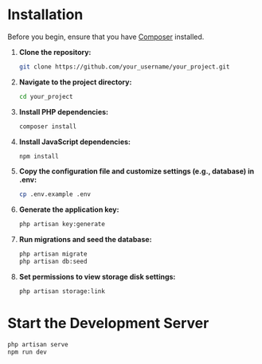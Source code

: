 # Installation

Before you begin, ensure that you have [Composer](https://getcomposer.org/) installed.

1. **Clone the repository:**
    ```bash
    git clone https://github.com/your_username/your_project.git
    ```

2. **Navigate to the project directory:**
    ```bash
    cd your_project
    ```

3. **Install PHP dependencies:**
    ```bash
    composer install
    ```

4. **Install JavaScript dependencies:**
    ```bash
    npm install
    ```

5. **Copy the configuration file and customize settings (e.g., database) in .env:**
    ```bash
    cp .env.example .env
    ```

6. **Generate the application key:**
    ```bash
    php artisan key:generate
    ```

7. **Run migrations and seed the database:**
    ```bash
    php artisan migrate
    php artisan db:seed
    ```

8. **Set permissions to view storage disk settings:**
    ```bash
    php artisan storage:link
    ```

# Start the Development Server

```bash
php artisan serve
npm run dev

